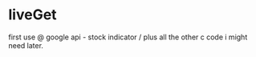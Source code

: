 # liveGet
first use @ google api - stock indicator / 
plus all the other c code i might need later.
